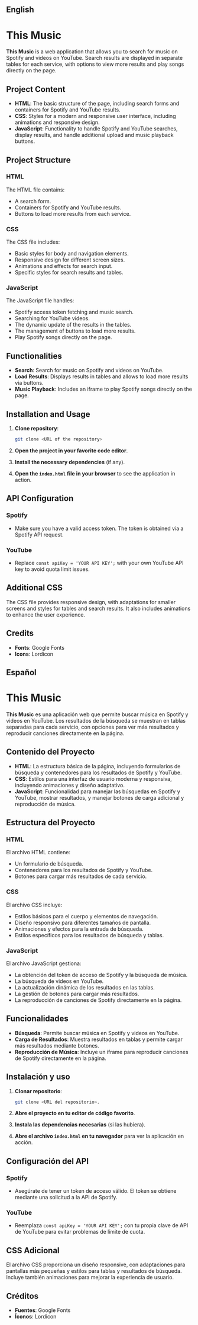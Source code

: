 ## English

# This Music

**This Music** is a web application that allows you to search for music on Spotify and videos on YouTube. Search results are displayed in separate tables for each service, with options to view more results and play songs directly on the page.

## Project Content

- **HTML**: The basic structure of the page, including search forms and containers for Spotify and YouTube results.
- **CSS**: Styles for a modern and responsive user interface, including animations and responsive design.
- **JavaScript**: Functionality to handle Spotify and YouTube searches, display results, and handle additional upload and music playback buttons.

## Project Structure

### HTML

The HTML file contains:
- A search form.
- Containers for Spotify and YouTube results.
- Buttons to load more results from each service.

### CSS

The CSS file includes:
- Basic styles for body and navigation elements.
- Responsive design for different screen sizes.
- Animations and effects for search input.
- Specific styles for search results and tables.

### JavaScript

The JavaScript file handles:
- Spotify access token fetching and music search.
- Searching for YouTube videos.
- The dynamic update of the results in the tables.
- The management of buttons to load more results.
- Play Spotify songs directly on the page.

## Functionalities

- **Search**: Search for music on Spotify and videos on YouTube.
- **Load Results**: Displays results in tables and allows to load more results via buttons.
- **Music Playback**: Includes an iframe to play Spotify songs directly on the page.

## Installation and Usage

1. **Clone repository**:
   ```bash
   git clone <URL of the repository>
   ```

2. **Open the project in your favorite code editor**.

3. **Install the necessary dependencies** (if any).

4. **Open the `index.html` file in your browser** to see the application in action.

## API Configuration

### Spotify
- Make sure you have a valid access token. The token is obtained via a Spotify API request.

### YouTube
- Replace ```const apiKey = 'YOUR API KEY';``` with your own YouTube API key to avoid quota limit issues.

## Additional CSS

The CSS file provides responsive design, with adaptations for smaller screens and styles for tables and search results. It also includes animations to enhance the user experience.

## Credits

- **Fonts**: Google Fonts
- **Icons**: Lordicon

## Español

# This Music

**This Music** es una aplicación web que permite buscar música en Spotify y videos en YouTube. Los resultados de la búsqueda se muestran en tablas separadas para cada servicio, con opciones para ver más resultados y reproducir canciones directamente en la página.

## Contenido del Proyecto

- **HTML**: La estructura básica de la página, incluyendo formularios de búsqueda y contenedores para los resultados de Spotify y YouTube.
- **CSS**: Estilos para una interfaz de usuario moderna y responsiva, incluyendo animaciones y diseño adaptativo.
- **JavaScript**: Funcionalidad para manejar las búsquedas en Spotify y YouTube, mostrar resultados, y manejar botones de carga adicional y reproducción de música.

## Estructura del Proyecto

### HTML

El archivo HTML contiene:
- Un formulario de búsqueda.
- Contenedores para los resultados de Spotify y YouTube.
- Botones para cargar más resultados de cada servicio.

### CSS

El archivo CSS incluye:
- Estilos básicos para el cuerpo y elementos de navegación.
- Diseño responsivo para diferentes tamaños de pantalla.
- Animaciones y efectos para la entrada de búsqueda.
- Estilos específicos para los resultados de búsqueda y tablas.

### JavaScript

El archivo JavaScript gestiona:
- La obtención del token de acceso de Spotify y la búsqueda de música.
- La búsqueda de videos en YouTube.
- La actualización dinámica de los resultados en las tablas.
- La gestión de botones para cargar más resultados.
- La reproducción de canciones de Spotify directamente en la página.

## Funcionalidades

- **Búsqueda**: Permite buscar música en Spotify y videos en YouTube.
- **Carga de Resultados**: Muestra resultados en tablas y permite cargar más resultados mediante botones.
- **Reproducción de Música**: Incluye un iframe para reproducir canciones de Spotify directamente en la página.

## Instalación y uso

1. **Clonar repositorio**:
   ```bash
   git clone <URL del repositorio>.
   ```

2. **Abre el proyecto en tu editor de código favorito**.

3. **Instala las dependencias necesarias** (si las hubiera).

4. **Abre el archivo `index.html` en tu navegador** para ver la aplicación en acción.

## Configuración del API

### Spotify
- Asegúrate de tener un token de acceso válido. El token se obtiene mediante una solicitud a la API de Spotify.

### YouTube
- Reemplaza ```const apiKey = 'YOUR API KEY';``` con tu propia clave de API de YouTube para evitar problemas de límite de cuota.

## CSS Adicional

El archivo CSS proporciona un diseño responsive, con adaptaciones para pantallas más pequeñas y estilos para tablas y resultados de búsqueda. Incluye también animaciones para mejorar la experiencia de usuario.

## Créditos

- **Fuentes**: Google Fonts
- **Íconos**: Lordicon